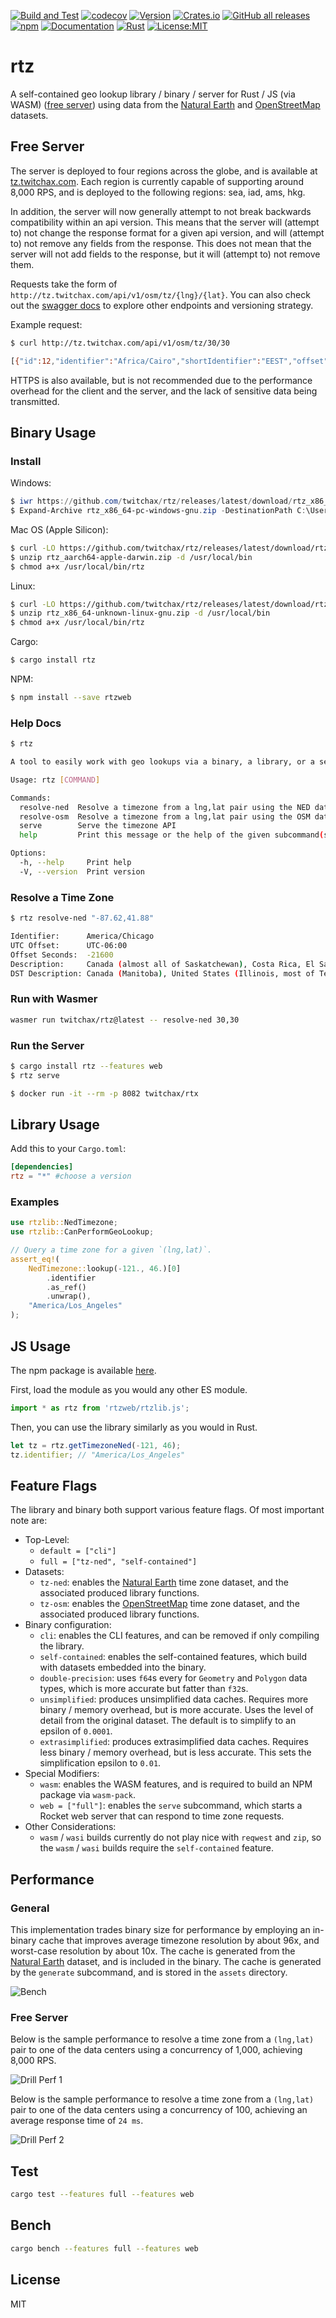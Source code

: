 [![Build and Test](https://github.com/twitchax/rtz/actions/workflows/build.yml/badge.svg)](https://github.com/twitchax/rtz/actions/workflows/build.yml)
[![codecov](https://codecov.io/gh/twitchax/rtz/branch/main/graph/badge.svg?token=35MZN0YFZF)](https://codecov.io/gh/twitchax/rtz)
[![Version](https://img.shields.io/crates/v/rtz.svg)](https://crates.io/crates/rtz)
[![Crates.io](https://img.shields.io/crates/d/rtz?label=crate)](https://crates.io/crates/rtz)
[![GitHub all releases](https://img.shields.io/github/downloads/twitchax/rtz/total?label=binary)](https://github.com/twitchax/rtz/releases)
[![npm](https://img.shields.io/npm/dt/rtzweb?label=npm)](https://www.npmjs.com/package/rtzweb)
[![Documentation](https://docs.rs/rtz/badge.svg)](https://docs.rs/rtz)
[![Rust](https://img.shields.io/badge/rust-nightly-blue.svg?maxAge=3600)](https://github.com/twitchax/rtz)
[![License:MIT](https://img.shields.io/badge/License-MIT-yellow.svg)](https://opensource.org/licenses/MIT)

# rtz

A self-contained geo lookup library / binary / server for Rust / JS (via WASM) ([free server](http://tz.twitchax.com/api/v1/osm/tz/30/30)) using data from the [Natural Earth](https://www.naturalearthdata.com/) and [OpenStreetMap](https://www.openstreetmap.org/) datasets.

## Free Server

The server is deployed to four regions across the globe, and is available at [tz.twitchax.com](http://tz.twitchax.com/api/v1/osm/tz/30/30).  Each region is currently 
capable of supporting around 8,000 RPS, and is deployed to the following regions: sea, iad, ams, hkg.

In addition, the server will now generally attempt to not break backwards compatibility within an api version.  This means that the server will (attempt to) not change the response format for a given api version, and will (attempt to) not remove any fields from the response.  This does not mean that the server will not add fields to the response, but it will (attempt to) not remove them.

Requests take the form of `http://tz.twitchax.com/api/v1/osm/tz/{lng}/{lat}`.  You can also check out the [swagger docs](http://tz.twitchax.com/app-docs) to explore other endpoints and versioning strategy.

Example request:

```bash
$ curl http://tz.twitchax.com/api/v1/osm/tz/30/30

[{"id":12,"identifier":"Africa/Cairo","shortIdentifier":"EEST","offset":"UTC+03:00","rawOffset":10800,"rawBaseOffset":7200,"rawDstOffset":3600,"zone":3.0,"currentTime":"2023-07-25T23:39:59.385469400+03:00"}]
```

HTTPS is also available, but is not recommended due to the performance overhead for the client and the server, and the lack of sensitive data being transmitted.

## Binary Usage

### Install

Windows:

```powershell
$ iwr https://github.com/twitchax/rtz/releases/latest/download/rtz_x86_64-pc-windows-gnu.zip
$ Expand-Archive rtz_x86_64-pc-windows-gnu.zip -DestinationPath C:\Users\%USERNAME%\AppData\Local\Programs\rtz
```

Mac OS (Apple Silicon):

```bash
$ curl -LO https://github.com/twitchax/rtz/releases/latest/download/rtz_aarch64-apple-darwin.zip
$ unzip rtz_aarch64-apple-darwin.zip -d /usr/local/bin
$ chmod a+x /usr/local/bin/rtz
```

Linux:

```bash
$ curl -LO https://github.com/twitchax/rtz/releases/latest/download/rtz_x86_64-unknown-linux-gnu.zip
$ unzip rtz_x86_64-unknown-linux-gnu.zip -d /usr/local/bin
$ chmod a+x /usr/local/bin/rtz
```

Cargo:

```bash
$ cargo install rtz
```

NPM:

```bash
$ npm install --save rtzweb
```

### Help Docs

```bash
$ rtz

A tool to easily work with geo lookups via a binary, a library, or a server.

Usage: rtz [COMMAND]

Commands:
  resolve-ned  Resolve a timezone from a lng,lat pair using the NED dataset
  resolve-osm  Resolve a timezone from a lng,lat pair using the OSM dataset
  serve        Serve the timezone API
  help         Print this message or the help of the given subcommand(s)

Options:
  -h, --help     Print help
  -V, --version  Print version
```

### Resolve a Time Zone

```bash
$ rtz resolve-ned "-87.62,41.88"

Identifier:      America/Chicago
UTC Offset:      UTC-06:00
Offset Seconds:  -21600
Description:     Canada (almost all of Saskatchewan), Costa Rica, El Salvador, Ecuador (Galapagos Islands), Guatemala, Honduras, Mexico (most), Nicaragua,
DST Description: Canada (Manitoba), United States (Illinois, most of Texas)
```

### Run with Wasmer

```bash
wasmer run twitchax/rtz@latest -- resolve-ned 30,30
```

### Run the Server

```bash
$ cargo install rtz --features web
$ rtz serve
```

```bash
$ docker run -it --rm -p 8082 twitchax/rtx
```

## Library Usage

Add this to your `Cargo.toml`:

```toml
[dependencies]
rtz = "*" #choose a version
```

### Examples

```rust
use rtzlib::NedTimezone;
use rtzlib::CanPerformGeoLookup;

// Query a time zone for a given `(lng,lat)`.
assert_eq!(
    NedTimezone::lookup(-121., 46.)[0]
        .identifier
        .as_ref()
        .unwrap(),
    "America/Los_Angeles"
);
```

## JS Usage

The npm package is available [here](https://www.npmjs.com/package/rtzweb).

First, load the module as you would any other ES module.

```js
import * as rtz from 'rtzweb/rtzlib.js';
```

Then, you can use the library similarly as you would in Rust.

```js
let tz = rtz.getTimezoneNed(-121, 46);
tz.identifier; // "America/Los_Angeles"
```

## Feature Flags

The library and binary both support various feature flags.  Of most important note are:
* Top-Level:
  * `default = ["cli"]`
  * `full = ["tz-ned", "self-contained"]`
* Datasets:
  * `tz-ned`: enables the [Natural Earth](https://www.naturalearthdata.com/) time zone dataset, and the associated produced library functions.
  * `tz-osm`: enables the [OpenStreetMap](https://www.openstreetmap.org/) time zone dataset, and the associated produced library functions.
* Binary configuration:
  * `cli`: enables the CLI features, and can be removed if only compiling the library.
  * `self-contained`: enables the self-contained features, which build with datasets embedded into the binary.
  * `double-precision`: uses `f64`s every for `Geometry` and `Polygon` data types, which is more accurate but fatter than `f32`s.
  * `unsimplified`: produces unsimplified data caches.  Requires more binary / memory overhead, but is more accurate.  Uses the level of detail from the original dataset.  The default is to simplify to an epsilon of `0.0001`.
  * `extrasimplified`: produces extrasimplified data caches.  Requires less binary / memory overhead, but is less accurate.  This sets the simplification epsilon to `0.01`.
* Special Modifiers:
  * `wasm`: enables the WASM features, and is required to build an NPM package via `wasm-pack`.
  * `web = ["full"]`: enables the `serve` subcommand, which starts a Rocket web server that can respond to time zone requests.
* Other Considerations:
  * `wasm` / `wasi` builds currently do not play nice with `reqwest` and `zip`, so the `wasm` / `wasi` builds require the `self-contained` feature.

## Performance

### General

This implementation trades binary size for performance by employing an in-binary cache that improves average timezone resolution by about 96x, and worst-case resolution by about 10x.  The cache is generated from the [Natural Earth](https://www.naturalearthdata.com/) dataset, and is included in the binary.  The cache is generated by the `generate` subcommand, and is stored in the `assets` directory.

![Bench](static/bench.png)

### Free Server

Below is the sample performance to resolve a time zone from a `(lng,lat)` pair to one of the data centers using a concurrency of 1,000, achieving 8,000 RPS.

![Drill Perf 1](static/perf1.png)

Below is the sample performance to resolve a time zone from a `(lng,lat)` pair to one of the data centers using a concurrency of 100, achieving an average response time of `24 ms`.

![Drill Perf 2](static/perf2.png)

## Test

```bash
cargo test --features full --features web
```

## Bench

```bash
cargo bench --features full --features web
```

## License

MIT